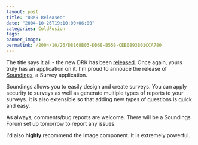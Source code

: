 ```yaml
---
layout: post
title: "DRK9 Released"
date: "2004-10-26T19:10:00+06:00"
categories: ColdFusion 
tags: 
banner_image: 
permalink: /2004/10/26/D8168B03-DD68-B55B-CEB0893B01CCA780
---
```


The title says it all - the new DRK has been <a href="http://www.macromedia.com/software/drk/productinfo/product_overview/volume9/">released</a>. Once again, yours truly has an application on it. I'm proud to annouce the release of <a href="http://www.macromedia.com/software/drk/productinfo/product_overview/volume9/coldfusion/#pf2">Soundings</a>, a Survey application.

Soundings allows you to easily design and create surveys. You can apply security to surveys as well as generate multiple types of reports to your surveys. It is also extensible so that adding new types of questions is quick and easy.

As always, comments/bug reports are welcome. There will be a Soundings Forum set up tomorrow to report any issues.

I'd also <b>highly</b> recommend the Image component. It is extremely powerful.